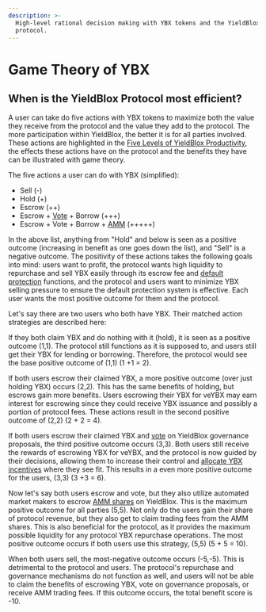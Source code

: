 ```yaml
---
description: >-
  High-level rational decision making with YBX tokens and the YieldBlox
  protocol.
---
```


# Game Theory of YBX

## When is the YieldBlox Protocol most efficient?

A user can take do five actions with YBX tokens to maximize both the value they receive from the protocol and the value they add to the protocol. The more participation within YieldBlox, the better it is for all parties involved. These actions are highlighted in the [Five Levels of YieldBlox Productivity](ybx-tokenomics.md#the-five-levels-of-ybx-productivity), the effects these actions have on the protocol and the benefits they have can be illustrated with game theory.

The five actions a user can do with YBX (simplified):

- Sell (-)
- Hold (+)
- Escrow (++)
- Escrow + [Vote](ybx-tokenomics.md#level-4-users-can-use-sybx-to-vote-on-the-allocation-of-ybx-incentives-to-different-lending-pools) + Borrow (+++)
- Escrow + Vote + Borrow + [AMM](ybx-tokenomics.md#level-4-users-can-use-sybx-to-vote-on-the-allocation-of-ybx-incentives-to-different-lending-pools) (+++++)

In the above list, anything from "Hold" and below is seen as a positive outcome (increasing in benefit as one goes down the list), and "Sell" is a negative outcome. The positivity of these actions takes the following goals into mind: users want to profit, the protocol wants high liquidity to repurchase and sell YBX easily through its escrow fee and [default protection](ybx-backstop.md#how-does-ybx-default-protection-remove-counterparty-risk) functions, and the protocol and users want to minimize YBX selling pressure to ensure the default protection system is effective. Each user wants the most positive outcome for them and the protocol.

Let's say there are two users who both have YBX. Their matched action strategies are described here:

If they both claim YBX and do nothing with it (hold), it is seen as a positive outcome (1,1). The protocol still functions as it is supposed to, and users still get their YBX for lending or borrowing. Therefore, the protocol would see the base positive outcome of (1,1) (1 +1 = 2).

If both users escrow their claimed YBX, a more positive outcome (over just holding YBX) occurs (2,2). This has the same benefits of holding, but escrows gain more benefits. Users escrowing their YBX for veYBX may earn interest for escrowing since they could receive YBX issuance and possibly a portion of protocol fees. These actions result in the second positive outcome of (2,2) (2 + 2 = 4).

If both users escrow their claimed YBX and [vote](../governance.md) on YieldBlox governance proposals, the third positive outcome occurs (3,3). Both users still receive the rewards of escrowing YBX for veYBX, and the protocol is now guided by their decisions, allowing them to increase their control and [allocate YBX incentives](../governance.md#ybx-incentive-allocations) where they see fit. This results in a even more positive outcome for the users, (3,3) (3 +3 = 6).

Now let's say both users escrow and vote, but they also utilize automated market makers to escrow [AMM shares](ybx-tokenomics.md) on YieldBlox. This is the maximum positive outcome for all parties (5,5). Not only do the users gain their share of protocol revenue, but they also get to claim trading fees from the AMM shares. This is also beneficial for the protocol, as it provides the maximum possible liquidity for any protocol YBX repurchase operations. The most positive outcome occurs if both users use this strategy, (5,5) (5 + 5 = 10).

When both users sell, the most-negative outcome occurs (-5,-5). This is detrimental to the protocol and users. The protocol's repurchase and governance mechanisms do not function as well, and users will not be able to claim the benefits of escrowing YBX, vote on governance proposals, or receive AMM trading fees. If this outcome occurs, the total benefit score is -10.
